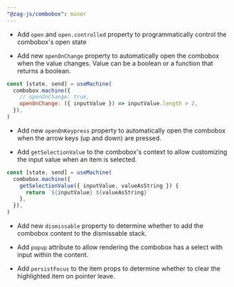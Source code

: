 ```yaml
---
"@zag-js/combobox": minor
---
```


- Add `open` and `open.controlled` property to programmatically control the combobox's open state

- Add new `openOnChange` property to automatically open the combobox when the value changes. Value can be a boolean or a
  function that returns a boolean.

```jsx
const [state, send] = useMachine(
  combobox.machine({
    // openOnChange: true,
    openOnChange: ({ inputValue }) => inputValue.length > 2,
  }),
)
```

- Add new `openOnKeypress` property to automatically open the combobox when the arrow keys (up and down) are pressed.

- Add `getSelectionValue` to the combobox's context to allow customizing the input value when an item is selected.

```jsx
const [state, send] = useMachine(
  combobox.machine({
    getSelectionValue({ inputValue, valueAsString }) {
      return `${inputValue} ${valueAsString}`
    },
  }),
)
```

- Add new `dismissable` property to determine whether to add the combobox content to the dismissable stack.

- Add `popup` attribute to allow rendering the combobox has a select with input within the content.

- Add `persistFocus` to the item props to determine whether to clear the highlighted item on pointer leave.
